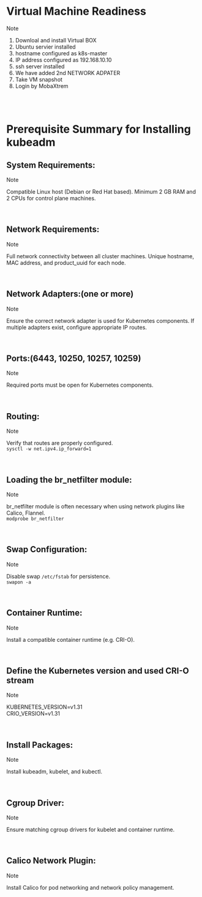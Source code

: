  # Virtual Machine Readiness
 >[!NOTE]
 >1. Downloal and install Virtual BOX
 >2. Ubuntu servier installed
 >3. hostname configured as k8s-master
 >4. IP address configured as 192.168.10.10
 >5. ssh server installed
 >6. We have added 2nd NETWORK ADPATER
 >7. Take VM snapshot
 >8. Login by MobaXtrem

<br><br>

# Prerequisite Summary for Installing kubeadm

## System Requirements:
>[!NOTE]
 >Compatible Linux host (Debian or Red Hat based).
 >Minimum 2 GB RAM and 2 CPUs for control plane machines.

<br>

## Network Requirements:
>[!NOTE]
 >Full network connectivity between all cluster machines.
 >Unique hostname, MAC address, and product_uuid for each node.

<br>

## Network Adapters:(one or more)
>[!NOTE]
 >Ensure the correct network adapter is used for Kubernetes components. If multiple adapters exist, configure appropriate IP routes.

<br>

## Ports:(6443, 10250, 10257, 10259)
>[!NOTE]
 >Required ports must be open for Kubernetes components.

<br>

## Routing:
>[!NOTE]
 >Verify that routes are properly configured.<br>
`sysctl -w net.ipv4.ip_forward=1`

<br>

## Loading the br_netfilter module:
>[!NOTE]
 >br_netfilter module is often necessary when using network plugins like Calico, Flannel. <br>
`modprobe br_netfilter`

<br>


## Swap Configuration:
>[!NOTE]
 >Disable swap `/etc/fstab` for persistence. <br>
 >`swapon -a`

<br>

## Container Runtime:
>[!NOTE]
 >Install a compatible container runtime (e.g. CRI-O).

<br>

## Define the Kubernetes version and used CRI-O stream
>[!NOTE]
 >KUBERNETES_VERSION=v1.31 <br>
 >CRIO_VERSION=v1.31 <br>

<br>

## Install Packages:
>[!NOTE]
 >Install kubeadm, kubelet, and kubectl.

<br>

## Cgroup Driver:
>[!NOTE]
 >Ensure matching cgroup drivers for kubelet and container runtime.

<br>

## Calico Network Plugin:
>[!NOTE]
 >Install Calico for pod networking and network policy management.